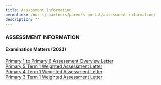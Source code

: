 ```yaml
---
title: Assessment Information
permalink: /our-ij-partners/parents-portal/assessment-information/
description: ""
---
```

### ASSESSMENT INFORMATION

#### Examination Matters (2023)<br>
[Primary 1 to Primary 6 Assessment Overview Letter]()<br>
[Primary 5 Term 1 Weighted Assessment Letter]()<br>
[Primary 4 Term 1 Weighted Assessment Letter]()<br>
[Primary 3 Term 1 Weighted Assessment Letter]()



